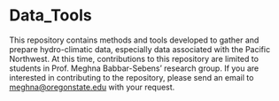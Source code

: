 # Data_Tools
This repository contains methods and tools developed to gather and prepare hydro-climatic data, especially data associated with the Pacific Northwest. At this time, contributions to this repository are limited to students in Prof. Meghna Babbar-Sebens’ research group. If you are interested in contributing to the repository, please send an email to meghna@oregonstate.edu with your request.

